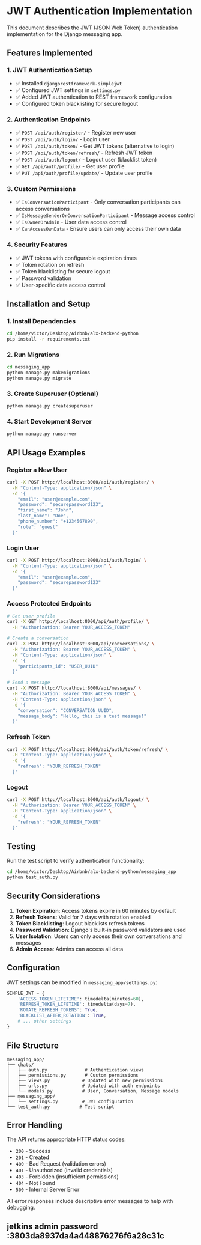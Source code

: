 # JWT Authentication Implementation

This document describes the JWT (JSON Web Token) authentication implementation for the Django messaging app.

## Features Implemented

### 1. JWT Authentication Setup
- ✅ Installed `djangorestframework-simplejwt`
- ✅ Configured JWT settings in `settings.py`
- ✅ Added JWT authentication to REST framework configuration
- ✅ Configured token blacklisting for secure logout

### 2. Authentication Endpoints
- ✅ `POST /api/auth/register/` - Register new user
- ✅ `POST /api/auth/login/` - Login user
- ✅ `POST /api/auth/token/` - Get JWT tokens (alternative to login)
- ✅ `POST /api/auth/token/refresh/` - Refresh JWT token
- ✅ `POST /api/auth/logout/` - Logout user (blacklist token)
- ✅ `GET /api/auth/profile/` - Get user profile
- ✅ `PUT /api/auth/profile/update/` - Update user profile

### 3. Custom Permissions
- ✅ `IsConversationParticipant` - Only conversation participants can access conversations
- ✅ `IsMessageSenderOrConversationParticipant` - Message access control
- ✅ `IsOwnerOrAdmin` - User data access control
- ✅ `CanAccessOwnData` - Ensure users can only access their own data

### 4. Security Features
- ✅ JWT tokens with configurable expiration times
- ✅ Token rotation on refresh
- ✅ Token blacklisting for secure logout
- ✅ Password validation
- ✅ User-specific data access control

## Installation and Setup

### 1. Install Dependencies
```bash
cd /home/victor/Desktop/Airbnb/alx-backend-python
pip install -r requirements.txt
```

### 2. Run Migrations
```bash
cd messaging_app
python manage.py makemigrations
python manage.py migrate
```

### 3. Create Superuser (Optional)
```bash
python manage.py createsuperuser
```

### 4. Start Development Server
```bash
python manage.py runserver
```

## API Usage Examples

### Register a New User
```bash
curl -X POST http://localhost:8000/api/auth/register/ \
  -H "Content-Type: application/json" \
  -d '{
    "email": "user@example.com",
    "password": "securepassword123",
    "first_name": "John",
    "last_name": "Doe",
    "phone_number": "+1234567890",
    "role": "guest"
  }'
```

### Login User
```bash
curl -X POST http://localhost:8000/api/auth/login/ \
  -H "Content-Type: application/json" \
  -d '{
    "email": "user@example.com",
    "password": "securepassword123"
  }'
```

### Access Protected Endpoints
```bash
# Get user profile
curl -X GET http://localhost:8000/api/auth/profile/ \
  -H "Authorization: Bearer YOUR_ACCESS_TOKEN"

# Create a conversation
curl -X POST http://localhost:8000/api/conversations/ \
  -H "Authorization: Bearer YOUR_ACCESS_TOKEN" \
  -H "Content-Type: application/json" \
  -d '{
    "participants_id": "USER_UUID"
  }'

# Send a message
curl -X POST http://localhost:8000/api/messages/ \
  -H "Authorization: Bearer YOUR_ACCESS_TOKEN" \
  -H "Content-Type: application/json" \
  -d '{
    "conversation": "CONVERSATION_UUID",
    "message_body": "Hello, this is a test message!"
  }'
```

### Refresh Token
```bash
curl -X POST http://localhost:8000/api/auth/token/refresh/ \
  -H "Content-Type: application/json" \
  -d '{
    "refresh": "YOUR_REFRESH_TOKEN"
  }'
```

### Logout
```bash
curl -X POST http://localhost:8000/api/auth/logout/ \
  -H "Authorization: Bearer YOUR_ACCESS_TOKEN" \
  -H "Content-Type: application/json" \
  -d '{
    "refresh": "YOUR_REFRESH_TOKEN"
  }'
```

## Testing

Run the test script to verify authentication functionality:

```bash
cd /home/victor/Desktop/Airbnb/alx-backend-python/messaging_app
python test_auth.py
```

## Security Considerations

1. **Token Expiration**: Access tokens expire in 60 minutes by default
2. **Refresh Tokens**: Valid for 7 days with rotation enabled
3. **Token Blacklisting**: Logout blacklists refresh tokens
4. **Password Validation**: Django's built-in password validators are used
5. **User Isolation**: Users can only access their own conversations and messages
6. **Admin Access**: Admins can access all data

## Configuration

JWT settings can be modified in `messaging_app/settings.py`:

```python
SIMPLE_JWT = {
    'ACCESS_TOKEN_LIFETIME': timedelta(minutes=60),
    'REFRESH_TOKEN_LIFETIME': timedelta(days=7),
    'ROTATE_REFRESH_TOKENS': True,
    'BLACKLIST_AFTER_ROTATION': True,
    # ... other settings
}
```

## File Structure

```
messaging_app/
├── chats/
│   ├── auth.py              # Authentication views
│   ├── permissions.py       # Custom permissions
│   ├── views.py            # Updated with new permissions
│   ├── urls.py             # Updated with auth endpoints
│   └── models.py           # User, Conversation, Message models
├── messaging_app/
│   └── settings.py         # JWT configuration
└── test_auth.py           # Test script
```

## Error Handling

The API returns appropriate HTTP status codes:
- `200` - Success
- `201` - Created
- `400` - Bad Request (validation errors)
- `401` - Unauthorized (invalid credentials)
- `403` - Forbidden (insufficient permissions)
- `404` - Not Found
- `500` - Internal Server Error

All error responses include descriptive error messages to help with debugging.
## jetkins admin password :3803da8937da4a448876276f6a28c31c
